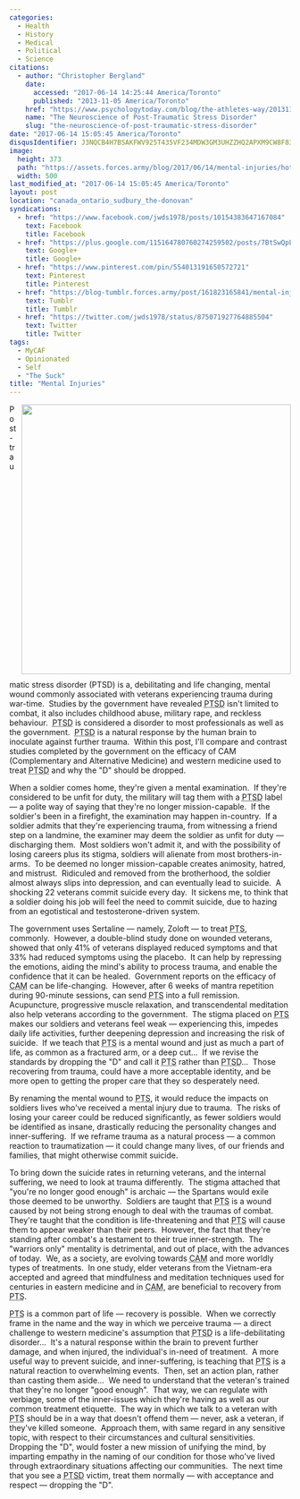 ```yaml
---
categories:
  - Health
  - History
  - Medical
  - Political
  - Science
citations:
  - author: "Christopher Bergland"
    date:
      accessed: "2017-06-14 14:25:44 America/Toronto"
      published: "2013-11-05 America/Toronto"
    href: "https://www.psychologytoday.com/blog/the-athletes-way/201311/the-neuroscience-post-traumatic-stress-disorder"
    name: "The Neuroscience of Post-Traumatic Stress Disorder"
    slug: "the-neuroscience-of-post-traumatic-stress-disorder"
date: "2017-06-14 15:05:45 America/Toronto"
disqusIdentifier: J3NQCB4H7BSAKFWV925T435VF234MDW3GM3UHZZHQ2APXM9CW8F83Y27MUG3R4UHM9A96Y6AERTMBJ4ZJRJ62W4C7U3BUZV3U33T
image:
  height: 373
  path: "https://assets.forces.army/blog/2017/06/14/mental-injuries/hotlink-ok/innominate_1_500x373.png"
  width: 500
last_modified_at: "2017-06-14 15:05:45 America/Toronto"
layout: post
location: "canada_ontario_sudbury_the-donovan"
syndications:
  - href: "https://www.facebook.com/jwds1978/posts/10154383647167084"
    text: Facebook
    title: Facebook
  - href: "https://plus.google.com/115164780760274259502/posts/7BtSwQpLai7"
    text: Google+
    title: Google+
  - href: "https://www.pinterest.com/pin/554013191650572721"
    text: Pinterest
    title: Pinterest
  - href: "https://blog-tumblr.forces.army/post/161823165841/mental-injuries"
    text: Tumblr
    title: Tumblr
  - href: "https://twitter.com/jwds1978/status/875071927764885504"
    text: Twitter
    title: Twitter
tags:
  - MyCAF
  - Opinionated
  - Self
  - "The Suck"
title: "Mental Injuries"
---
```


<img alt="" height="482" src="{{ site.uri.assets }}/blog/2017/06/14/mental-injuries/a-veterans-worst-wounds-may-be-the-ones-you-cant-see_482x482.png"
  style="border: 0px; float: right; margin-bottom: 10px; margin-left: 10px;" width="482" />
<p>
  Post-traumatic stress disorder (PTSD) is a, debilitating and life changing, mental wound commonly associated with veterans experiencing trauma during
  war-time.&nbsp; Studies by the government have revealed <abbr title="Post-Traumatic Stress Disorder">PTSD</abbr> isn't limited to combat, it also includes
  childhood abuse, military rape, and reckless behaviour.&nbsp; <abbr title="Post-Traumatic Stress Disorder">PTSD</abbr> is considered a disorder to most
  professionals as well as the government.&nbsp; <abbr title="Post-Traumatic Stress Disorder">PTSD</abbr> is a natural response by the human brain to inoculate
  against further trauma.&nbsp; Within this post, I'll compare and contrast studies completed by the government on the efficacy of CAM (Complementary and
  Alternative Medicine) and western medicine used to treat <abbr title="Post-Traumatic Stress Disorder">PTSD</abbr> and why the &quot;D&quot; should be dropped.
</p>
<p>
  When a soldier comes home, they're given a mental examination.&nbsp; If they're considered to be unfit for duty, the military will tag them with a <abbr
    title="Post-Traumatic Stress Disorder">PTSD</abbr> label &#8212; a polite way of saying that they're no longer mission-capable.&nbsp; If the soldier's been
  in a firefight, the examination may happen in-country.&nbsp; If a soldier admits that they're experiencing trauma, from witnessing a friend step on a
  landmine, the examiner may deem the soldier as unfit for duty &#8212; discharging them.&nbsp; Most soldiers won't admit it, and with the possibility of losing
  careers plus its stigma, soldiers will alienate from most brothers-in-arms.&nbsp; To be deemed no longer mission-capable creates animosity, hatred, and
  mistrust.&nbsp; Ridiculed and removed from the brotherhood, the soldier almost always slips into depression, and can eventually lead to suicide.&nbsp; A
  shocking 22 veterans commit suicide every day.&nbsp; It sickens me, to think that a soldier doing his job will feel the need to commit suicide, due to hazing
  from an egotistical and testosterone-driven system.
</p>
<!-- excerptBreak -->
<p>
  The government uses Sertaline &#8212; namely, Zoloft &#8212; to treat <abbr title="Post-Traumatic Stress">PTS</abbr>, commonly.&nbsp; However, a double-blind
  study done on wounded veterans, showed that only 41% of veterans displayed reduced symptoms and that 33% had reduced symptoms using the placebo.&nbsp; It can
  help by repressing the emotions, aiding the mind's ability to process trauma, and enable the confidence that it can be healed.&nbsp; Government reports on the
  efficacy of <abbr title="Complementary and Alternative Medicine">CAM</abbr> can be life-changing.&nbsp; However, after 6 weeks of mantra repetition during
  90-minute sessions, can send <abbr title="Post-Traumatic Stress">PTS</abbr> into a full remission.&nbsp; Acupuncture, progressive muscle relaxation, and
  transcendental meditation also help veterans according to the government.&nbsp; The stigma placed on <abbr title="Post-Traumatic Stress">PTS</abbr> makes our
  soldiers and veterans feel weak &#8212; experiencing this, impedes daily life activities, further deepening depression and increasing the risk of
  suicide.&nbsp; If we teach that <abbr title="Post-Traumatic Stress">PTS</abbr> is a mental wound and just as much a part of life, as common as a fractured
  arm, or a deep cut&hellip;&nbsp; If we revise the standards by dropping the &quot;D&quot; and call it <abbr
    title="Post-Traumatic Stress">PTS</abbr> rather than <abbr title="Post-Traumatic Stress Disorder">PTSD</abbr>&hellip;&nbsp; Those recovering from trauma,
  could have a more acceptable identity, and be more open to getting the proper care that they so desperately need.
</p>
<p>
  By renaming the mental wound to <abbr title="Post-Traumatic Stress">PTS</abbr>, it would reduce the impacts on soldiers lives who've received a mental injury
  due to trauma.&nbsp; The risks of losing your career could be reduced significantly, as fewer soldiers would be identified as insane, drastically reducing the
  personality changes and inner-suffering.&nbsp; If we reframe trauma as a natural process &#8212; a common reaction to traumatization &#8212; it could change
  many lives, of our friends and families, that might otherwise commit suicide.
</p>
<p>
  To bring down the suicide rates in returning veterans, and the internal suffering, we need to look at trauma differently.&nbsp; The stigma attached that
  &quot;you're no longer good enough&quot; is archaic &#8212; the Spartans would exile those deemed to be unworthy.&nbsp; Soldiers are taught that <abbr
    title="Post-Traumatic Stress">PTS</abbr> is a wound caused by not being strong enough to deal with the traumas of combat.&nbsp; They're taught that the
  condition is life-threatening and that <abbr title="Post-Traumatic Stress">PTS</abbr> will cause them to appear weaker than their peers.&nbsp; However, the
  fact that they're standing after combat's a testament to their true inner-strength.&nbsp; The &quot;warriors only&quot; mentality is detrimental, and out of
  place, with the advances of today.&nbsp; We, as a society, are evolving towards <abbr title="Complementary and Alternative Medicine">CAM</abbr> and more
  worldly types of treatments.&nbsp; In one study, elder veterans from the Vietnam-era accepted and agreed that mindfulness and meditation techniques used for
  centuries in eastern medicine and in <abbr title="Complementary and Alternative Medicine">CAM</abbr>, are beneficial to recovery from <abbr
    title="Post-Traumatic Stress">PTS</abbr>.
</p>
<p>
  <abbr title="Post-Traumatic Stress">PTS</abbr> is a common part of life &#8212; recovery is possible.&nbsp; When we correctly frame in the name and the way in
  which we perceive trauma &#8212; a direct challenge to western medicine's assumption that <abbr title="Post-Traumatic Stress Disorder">PTSD</abbr> is a
  life-debilitating disorder&hellip;&nbsp; It's a natural response within the brain to prevent further damage, and when injured, the individual's in-need of
  treatment.&nbsp; A more useful way to prevent suicide, and inner-suffering, is teaching that <abbr title="Post-Traumatic Stress">PTS</abbr> is a natural
  reaction to overwhelming events.&nbsp; Then, set an action plan, rather than casting them aside&hellip;&nbsp; We need to understand that the veteran's trained
  that they're no longer &quot;good enough&quot;.&nbsp; That way, we can regulate with verbiage, some of the inner-issues which they're having as well as our
  common treatment etiquette.&nbsp; The way in which we talk to a veteran with <abbr title="Post-Traumatic Stress">PTS</abbr> should be in a way that doesn't
  offend them &#8212; never, ask a veteran, if they've killed someone.&nbsp; Approach them, with same regard in any sensitive topic, with respect to their
  circumstances and cultural sensitivities.&nbsp; Dropping the &quot;D&quot;, would foster a new mission of unifying the mind, by imparting empathy in the
  naming of our condition for those who've lived through extraordinary situations affecting our communities.&nbsp; The next time that you see a <abbr
    title="Post-Traumatic Stress Disorder">PTSD</abbr> victim, treat them normally &#8212; with acceptance and respect &#8212; dropping the &quot;D&quot;.
</p>
